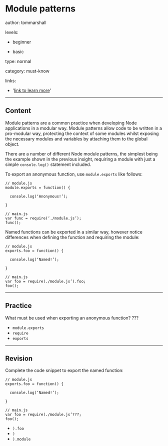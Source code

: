 # Module patterns
author: tommarshall

levels:

  - beginner

  - basic

type: normal

category: must-know

links:

  - '[link to learn more](https://enki.com)'

---
## Content

Module patterns are a common practice when developing Node applications in a modular way. Module patterns allow code to be written in a pro-modular way, protecting the context of some modules whilst exposing the necessary modules and variables by attaching them to the global object.

There are a number of different Node module patterns, the simplest being the example shown in the previous insight, requiring a module with just a simple `console.log()` statement included.

To export an anonymous function, use `module.exports` like follows:
```
// module.js
module.exports = function() {

  console.log(‘Anonymous!’);

}

// main.js
var func = require(‘./module.js’);
func();
```

Named functions can be exported in a similar way, however notice differences when defining the function and requiring the module:
```
// module.js
exports.foo = function() {

  console.log(‘Named!’);

}

// main.js
var foo = require(./module.js’).foo;
foo();
```

---
## Practice

What must be used when exporting an anonymous function?
???

* `module.exports`
* `require`
* `exports`

---
## Revision

Complete the code snippet to export the named function:
```
// module.js
exports.foo = function() {

  console.log(‘Named!’);

}

// main.js
var foo = require(./module.js’???;
foo();
```

* `).foo`
* `)`
* `).module`
